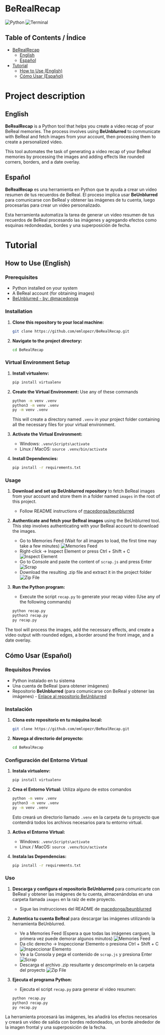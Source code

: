 # BeRealRecap

![Python](https://img.shields.io/badge/python-3670A0?style=for-the-badge&logo=python&logoColor=ffdd54)
![Terminal](https://img.shields.io/badge/Terminal-%234D4D4D.svg?style=for-the-badge&logo=windows-terminal&logoColor=white)

## Table of Contents / Índice

- [BeRealRecap](#berealrecap)
    - [English](#english)
    - [Español](#español)
- [Tutorial](#tutorial)
    - [How to Use (English)](#how-to-use-english)
    - [Cómo Usar (Español)](#cómo-usar-español)

# Project description

## English

**BeRealRecap** is a Python tool that helps you create a video recap of your BeReal memories. The process involves using **BeUnblurred** to communicate with BeReal and fetch images from your account, then processing them to create a personalized video.

This tool automates the task of generating a video recap of your BeReal memories by processing the images and adding effects like rounded corners, borders, and a date overlay.

## Español

**BeRealRecap** es una herramienta en Python que te ayuda a crear un video resumen de tus recuerdos de BeReal. El proceso implica usar **BeUnblurred** para comunicarse con BeReal y obtener las imágenes de tu cuenta, luego procesarlas para crear un video personalizado.

Esta herramienta automatiza la tarea de generar un video resumen de tus recuerdos de BeReal procesando las imágenes y agregando efectos como esquinas redondeadas, bordes y una superposición de fecha.

# Tutorial

## How to Use (English)

### Prerequisites

- Python installed on your system
- A BeReal account (for obtaining images)
- [BeUnblurred - by: @macedonga](https://github.com/macedonga/beunblurred)

### Installation

1. **Clone this repository to your local machine:**
    ```bash
    git clone https://github.com/emlopezr/BeRealRecap.git
    ```

2. **Navigate to the project directory:**
    ```bash
    cd BeRealRecap
    ```

### Virtual Environment Setup

1. **Install virtualenv:**
    ```bash
    pip install virtualenv
    ```

2. **Create the Virtual Environment:** Use any of these commands
    ```bash
    python -m venv .venv
    python3 -m venv .venv
    py -m venv .venv
    ```
    This will create a directory named `.venv` in your project folder containing all the necessary files for your virtual environment.

3. **Activate the Virtual Environment:**
    - Windows: ```.venv\Scripts\activate```
    - Linux / MacOS: ```source .venv/bin/activate```

4. **Install Dependencies:**
    ```bash
    pip install -r requirements.txt
    ```

### Usage

1. **Download and set up BeUnblurred repository** to fetch BeReal images from your account and store them in a folder named `images` in the root of this project.
    - Follow README instructions of [macedonga/beunblurred](https://github.com/macedonga/beunblurred)

2. **Authenticate and fetch your BeReal images** using the BeUnblurred tool. This step involves authenticating with your BeReal account to download the images.
    - Go to Memories Feed (Wait for all images to load, the first time may take a few minutes)
    ![Memories Feed](/tutorial/image.png)
    - Right-click -> Inspect Element or press Ctrl + Shift + C
    ![Inspect Element](/tutorial/image-1.png)
    - Go to Console and paste the content of `scrap.js` and press Enter
    ![Scrap](/tutorial/image-2.png)
    - Download the resulting .zip file and extract it in the project folder
    ![Zip File](/tutorial/image-3.png)

3. **Run the Python program:**
    - Execute the script `recap.py` to generate your recap video (Use any of the following commands)
    ```bash
    python recap.py
    python3 recap.py
    py recap.py
    ```

The tool will process the images, add the necessary effects, and create a video output with rounded edges, a border around the front image, and a date overlay.

## Cómo Usar (Español)

### Requisitos Previos

- Python instalado en tu sistema
- Una cuenta de BeReal (para obtener imágenes)
- Repositorio **BeUnblurred** (para comunicarse con BeReal y obtener las imágenes) - [Enlace al repositorio BeUnblurred](https://github.com/macedonga/beunblurred)

### Instalación

1. **Clona este repositorio en tu máquina local:**
    ```bash
    git clone https://github.com/emlopezr/BeRealRecap.git
    ```

2. **Navega al directorio del proyecto:**
    ```bash
    cd BeRealRecap
    ```

### Configuración del Entorno Virtual

1. **Instala virtualenv:**
    ```bash
    pip install virtualenv
    ```

2. **Crea el Entorno Virtual:** Utiliza alguno de estos comandos
    ```bash
    python -m venv .venv
    python3 -m venv .venv
    py -m venv .venv
    ```
    Esto creará un directorio llamado `.venv` en la carpeta de tu proyecto que contendrá todos los archivos necesarios para tu entorno virtual.

3. **Activa el Entorno Virtual:**
    - Windows: ```.venv\Scripts\activate```
    - Linux / MacOS: ```source .venv/bin/activate```

4. **Instala las Dependencias:**
    ```bash
    pip install -r requirements.txt
    ```

### Uso

1. **Descarga y configura el repositorio BeUnblurred** para comunicarte con BeReal y obtener las imágenes de tu cuenta, almacenándolas en una carpeta llamada `images` en la raíz de este proyecto.
    - Sigue las instrucciones del README de [macedonga/beunblurred](https://github.com/macedonga/beunblurred)

2. **Autentica tu cuenta BeReal** para descargar las imágenes utilizando la herramienta BeUnblurred.
    - Ve a Memories Feed (Espera a que todas las imágenes carguen, la primera vez puede demorar algunos minutos)
    ![Memories Feed](/tutorial/image.png)
    - Da clic derecho -> Inspeccionar Elemento o presiona Ctrl + Shift + C
    ![Inspeccionar Elemento](/tutorial/image-1.png)
    - Ve a la Consola y pega el contenido de `scrap.js` y presiona Enter
    ![Scrap](/tutorial/image-2.png)
    - Descarga el archivo .zip resultante y descomprímelo en la carpeta del proyecto
    ![Zip File](/tutorial/image-3.png)

3. **Ejecuta el programa Python:**
    - Ejecuta el script `recap.py` para generar el video resumen:
    ```bash
    python recap.py
    python3 recap.py
    py recap.py
    ```

La herramienta procesará las imágenes, les añadirá los efectos necesarios y creará un video de salida con bordes redondeados, un borde alrededor de la imagen frontal y una superposición de la fecha.
